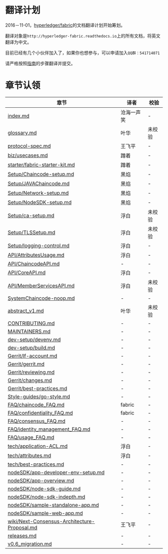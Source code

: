# 翻译计划
2016－11-01，[hyperledger/fabric](https://github.com/hyperledger/fabric)的文档翻译计划开始筹划。

翻译对象是`http://hyperledger-fabric.readthedocs.io`上的所有文档，将英文翻译为中文。

目前已经有几个小伙伴加入了，如果你也想参与，可以申请加入`QQ群：541714071`

请严格按照[指南](https://github.com/hyperledgerchina/fabric_zh_CN_plan/blob/master/guideline.md)的步骤翻译并提交。

# 章节认领
| 章节 | 译者 | 校验 |
| --- | --- | --- |
| [index.md](https://github.com/hyperledgerchina/fabric_zh_CN/blob/v0.6/zh_CN/index.md) | 沧海一声笑 | - |
| [glossary.md](https://github.com/hyperledgerchina/fabric_zh_CN/blob/v0.6/zh_CN/glossary.md) | 叶华 | 未校验 |
| [protocol-spec.md](https://github.com/hyperledgerchina/fabric_zh_CN/blob/v0.6/zh_CN/protocol-spec.md) | 王飞平 | - |
| [biz/usecases.md](https://github.com/hyperledgerchina/fabric_zh_CN/blob/v0.6/zh_CN/biz/usecases.md) | 蹲着 | - |
| [starter/fabric-starter-kit.md](https://github.com/hyperledgerchina/fabric_zh_CN/blob/v0.6/zh_CN/starter/fabric-starter-kit.md) | 蹲着 | - |
| [Setup/Chaincode-setup.md](https://github.com/hyperledgerchina/fabric_zh_CN/blob/v0.6/zh_CN/Setup/Chaincode-setup.md) | 黑焰 | - |
| [Setup/JAVAChaincode.md](https://github.com/hyperledgerchina/fabric_zh_CN/blob/v0.6/zh_CN/Setup/JAVAChaincode.md) | 黑焰 | - |
| [Setup/Network-setup.md](https://github.com/hyperledgerchina/fabric_zh_CN/blob/v0.6/zh_CN/Setup/Network-setup.md) | 黑焰 | - |
| [Setup/NodeSDK-setup.md](https://github.com/hyperledgerchina/fabric_zh_CN/blob/v0.6/zh_CN/Setup/NodeSDK-setup.md) | 黑焰 | - |
| [Setup/ca-setup.md](https://github.com/hyperledgerchina/fabric_zh_CN/blob/v0.6/zh_CN/Setup/ca-setup.md) | 浮白 | 未校验 |
| [Setup/TLSSetup.md](https://github.com/hyperledgerchina/fabric_zh_CN/blob/v0.6/zh_CN/Setup/TLSSetup.md) | 浮白 | 未校验 |
| [Setup/logging-control.md](https://github.com/hyperledgerchina/fabric_zh_CN/blob/v0.6/zh_CN/Setup/logging-control.md) | 浮白 | - |
| [API/AttributesUsage.md](https://github.com/hyperledgerchina/fabric_zh_CN/blob/v0.6/zh_CN/API/AttributesUsage.md) | 浮白 | - |
| [API/ChaincodeAPI.md](https://github.com/hyperledgerchina/fabric_zh_CN/blob/v0.6/zh_CN/API/ChaincodeAPI.md) | - | - |
| [API/CoreAPI.md](https://github.com/hyperledgerchina/fabric_zh_CN/blob/v0.6/zh_CN/API/CoreAPI.md) | 浮白 | - |
| [API/MemberServicesAPI.md](https://github.com/hyperledgerchina/fabric_zh_CN/blob/v0.6/zh_CN/API/MemberServicesAPI.md) | 浮白 | 未校验 |
| [SystemChaincode-noop.md](https://github.com/hyperledgerchina/fabric_zh_CN/blob/v0.6/zh_CN/SystemChaincode-noop.md) | - | - |
| [abstract_v1.md](https://github.com/hyperledgerchina/fabric_zh_CN/blob/v0.6/zh_CN/abstract_v1.md) | 叶华 | 未校验 |
| [CONTRIBUTING.md](https://github.com/hyperledgerchina/fabric_zh_CN/blob/v0.6/zh_CN/CONTRIBUTING.md) | - | - |
| [MAINTAINERS.md](https://github.com/hyperledgerchina/fabric_zh_CN/blob/v0.6/zh_CN/MAINTAINERS.md) | - | - |
| [dev-setup/devenv.md](https://github.com/hyperledgerchina/fabric_zh_CN/blob/v0.6/zh_CN/dev-setup/devenv.md) | - | - |
| [dev-setup/build.md](https://github.com/hyperledgerchina/fabric_zh_CN/blob/v0.6/zh_CN/dev-setup/build.md) | - | - |
| [Gerrit/lf-account.md](https://github.com/hyperledgerchina/fabric_zh_CN/blob/v0.6/zh_CN/Gerrit/lf-account.md) | - | - |
| [Gerrit/gerrit.md](https://github.com/hyperledgerchina/fabric_zh_CN/blob/v0.6/zh_CN/Gerrit/gerrit.md) | - | - |
| [Gerrit/reviewing.md](https://github.com/hyperledgerchina/fabric_zh_CN/blob/v0.6/zh_CN/Gerrit/reviewing.md) | - | - |
| [Gerrit/changes.md](https://github.com/hyperledgerchina/fabric_zh_CN/blob/v0.6/zh_CN/Gerrit/changes.md) | - | - |
| [Gerrit/best-practices.md](https://github.com/hyperledgerchina/fabric_zh_CN/blob/v0.6/zh_CN/Gerrit/best-practices.md) | - | - |
| [Style-guides/go-style.md](https://github.com/hyperledgerchina/fabric_zh_CN/blob/v0.6/zh_CN/Style-guides/go-style.md) | - | - |
| [FAQ/chaincode_FAQ.md](https://github.com/hyperledgerchina/fabric_zh_CN/blob/v0.6/zh_CN/FAQ/chaincode_FAQ.md) | fabric | - |
| [FAQ/confidentiality_FAQ.md](https://github.com/hyperledgerchina/fabric_zh_CN/blob/v0.6/zh_CN/FAQ/confidentiality_FAQ.md) | fabric | - |
| [FAQ/consensus_FAQ.md](https://github.com/hyperledgerchina/fabric_zh_CN/blob/v0.6/zh_CN/FAQ/consensus_FAQ.md) | - | - |
| [FAQ/identity_management_FAQ.md](https://github.com/hyperledgerchina/fabric_zh_CN/blob/v0.6/zh_CN/FAQ/identity_management_FAQ.md) | - | - |
| [FAQ/usage_FAQ.md](https://github.com/hyperledgerchina/fabric_zh_CN/blob/v0.6/zh_CN/FAQ/usage_FAQ.md) | - | - |
| [tech/application-ACL.md](https://github.com/hyperledgerchina/fabric_zh_CN/blob/v0.6/zh_CN/tech/application-ACL.md) | 浮白 | - |
| [tech/attributes.md](https://github.com/hyperledgerchina/fabric_zh_CN/blob/v0.6/zh_CN/tech/attributes.md) | 浮白 | - |
| [tech/best-practices.md](https://github.com/hyperledgerchina/fabric_zh_CN/blob/v0.6/zh_CN/tech/best-practices.md) | - | - |
| [nodeSDK/app-developer-env-setup.md](https://github.com/hyperledgerchina/fabric_zh_CN/blob/v0.6/zh_CN/nodeSDK/app-developer-env-setup.md) | - | - |
| [nodeSDK/app-overview.md](https://github.com/hyperledgerchina/fabric_zh_CN/blob/v0.6/zh_CN/nodeSDK/app-overview.md) | - | - |
| [nodeSDK/node-sdk-guide.md](https://github.com/hyperledgerchina/fabric_zh_CN/blob/v0.6/zh_CN/nodeSDK/node-sdk-guide.md) | - | - |
| [nodeSDK/node-sdk-indepth.md](https://github.com/hyperledgerchina/fabric_zh_CN/blob/v0.6/zh_CN/nodeSDK/node-sdk-indepth.md) | - | - |
| [nodeSDK/sample-standalone-app.md](https://github.com/hyperledgerchina/fabric_zh_CN/blob/v0.6/zh_CN/nodeSDK/sample-standalone-app.md) | - | - |
| [nodeSDK/sample-web-app.md](https://github.com/hyperledgerchina/fabric_zh_CN/blob/v0.6/zh_CN/nodeSDK/sample-web-app.md) | - | - |
| [wiki/Next-Consensus-Architecture-Proposal.md](https://github.com/hyperledgerchina/fabric_zh_CN/blob/v0.6/zh_CN/wiki/Next-Consensus-Architecture-Proposal.md) | 王飞平 | - |
| [releases.md](https://github.com/hyperledgerchina/fabric_zh_CN/blob/v0.6/zh_CN/releases.md) | - | - |
| [v0.6_migration.md](https://github.com/hyperledgerchina/fabric_zh_CN/blob/v0.6/zh_CN/v0.6_migration.md) | - | - |

